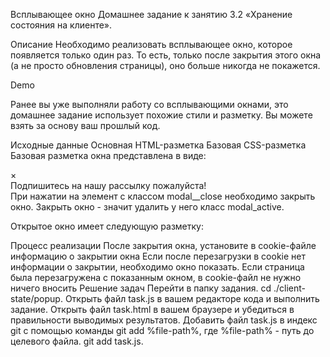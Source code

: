 Всплывающее окно
Домашнее задание к занятию 3.2 «Хранение состояния на клиенте».

Описание
Необходимо реализовать всплывающее окно, которое появляется только один раз. То есть, только после закрытия этого окна (а не просто обновления страницы), оно больше никогда не покажется.

Demo

Ранее вы уже выполняли работу со всплывающими окнами, это домашнее задание использует похожие стили и разметку. Вы можете взять за основу ваш прошлый код.

Исходные данные
Основная HTML-разметка
Базовая CSS-разметка
Базовая разметка окна представлена в виде:

<div class="modal" id="subscribe-modal">
    <div class="modal__content">
        <div class="modal__close modal__close_times">&times;</div>
        Подпишитесь на нашу рассылку пожалуйста!
    </div>
</div>
При нажатии на элемент с классом modal__close необходимо закрыть окно. Закрыть окно - значит удалить у него класс modal_active.

Открытое окно имеет следующую разметку:

<div class="modal modal_active" id="subscribe-modal">
    <!-- ... -->
</div>
Процесс реализации
После закрытия окна, установите в cookie-файле информацию о закрытии окна
Если после перезагрузки в cookie нет информации о закрытии, необходимо окно показать.
Если страница была перезагружена с показанным окном, в cookie-файл не нужно ничего вносить
Решение задач
Перейти в папку задания. cd ./client-state/popup.
Открыть файл task.js в вашем редакторе кода и выполнить задание.
Открыть файл task.html в вашем браузере и убедиться в правильности выводимых результатов.
Добавить файл task.js в индекс git с помощью команды git add %file-path%, где %file-path% - путь до целевого файла. git add task.js.